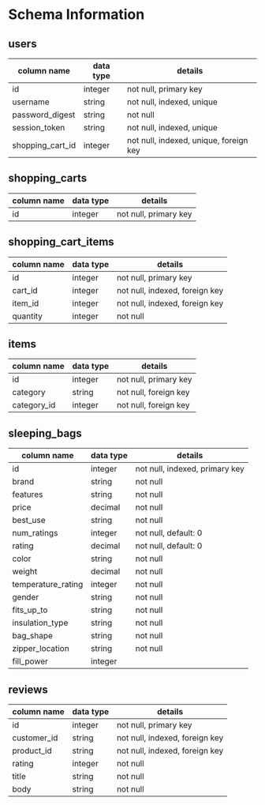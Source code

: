# Schema Information

## users
column name      | data type | details
-----------------|-----------|-----------------------
id               | integer   | not null, primary key
username         | string    | not null, indexed, unique
password_digest  | string    | not null
session_token    | string    | not null, indexed, unique
shopping_cart_id | integer   | not null, indexed, unique, foreign key

## shopping_carts
column name        | data type | details
-------------------|-----------|-----------------------
id                 | integer   | not null, primary key

## shopping_cart_items
column name        | data type | details
-------------------|-----------|-----------------------
id                 | integer   | not null, primary key
cart_id            | integer   | not null, indexed, foreign key
item_id            | integer   | not null, indexed, foreign key
quantity           | integer   | not null

## items
column name        | data type | details
-------------------|-----------|-----------------------
id                 | integer   | not null, primary key
category           | string    | not null, foreign key
category_id        | integer   | not null, foreign key

## sleeping_bags
column name        | data type | details
-------------------|-----------|-----------------------
id                 | integer   | not null, indexed, primary key
brand              | string    | not null
features           | string    | not null
price              | decimal   | not null
best_use           | string    | not null
num_ratings        | integer   | not null, default: 0
rating             | decimal   | not null, default: 0
color              | string    | not null
weight             | decimal   | not null
temperature_rating | integer   | not null
gender             | string    | not null
fits_up_to         | string    | not null
insulation_type    | string    | not null
bag_shape          | string    | not null
zipper_location    | string    | not null
fill_power         | integer   |

## reviews
column name      | data type | details
-----------------|-----------|-----------------------
id               | integer   | not null, primary key
customer_id      | string    | not null, indexed, foreign key
product_id       | string    | not null, indexed, foreign key
rating           | integer   | not null
title            | string    | not null
body             | string    | not null
